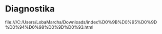 # Diagnostika
file:///C:/Users/LobaMarcha/Downloads/index%D0%9B%D0%95%D0%9D%D0%94%D0%98%D0%9D%D0%93.html
